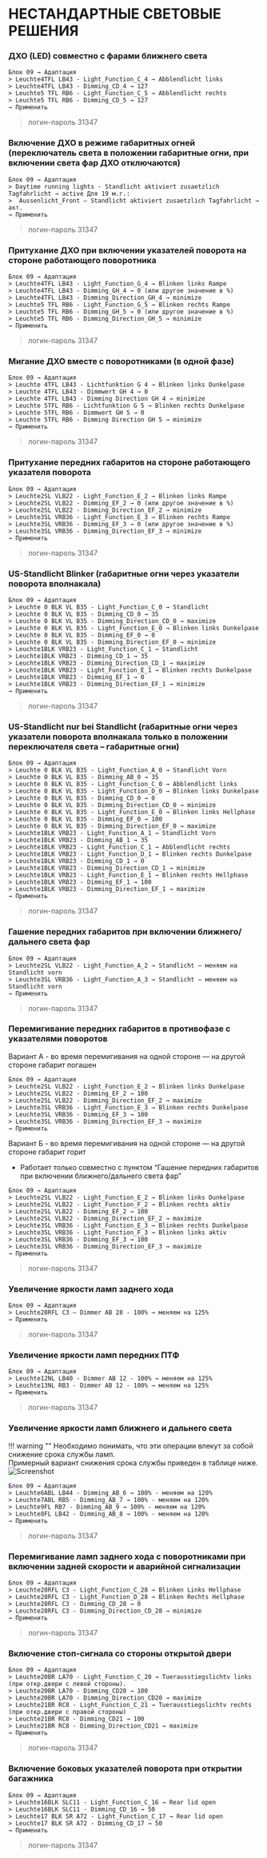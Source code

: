 # НЕСТАНДАРТНЫЕ СВЕТОВЫЕ РЕШЕНИЯ

### ДХО (LED) совместно с фарами ближнего света
```
Блок 09 → Адаптация 
> Leuchte4TFL LB43 - Light_Function_C_4 → Abblendlicht links
> Leuchte4TFL LB43 - Dimming_CD_4 → 127
> Leuchte5 TFL RB6 - Light_Function_C_5 → Abblendlicht rechts
> Leuchte5 TFL RB6 - Dimming_CD_5 → 127
→ Применить
```
> логин-пароль 31347	

### Включение ДХО в режиме габаритных огней (переключатель света в положении габаритные огни, при включении света фар ДХО отключаются)
```
Блок 09 → Адаптация 
> Daytime running lights - Standlicht aktiviert zusaetzlich Tagfahrlicht → active Для 19 м.г.:
>  Aussenlicht_Front — Standlicht aktiviert zusaetzlich Tagfahrlicht → акт.
→ Применить
```
> логин-пароль 31347	

### Притухание ДХО при включении указателей поворота на стороне работающего поворотника
```
Блок 09 → Адаптация 
> Leuchte4TFL LB43 - Light_Function_G_4 → Blinken links Rampe
> Leuchte4TFL LB43 - Dimming_GH_4 → 0 (или другое значение в %)
> Leuchte4TFL LB43 - Dimming_Direction_GH_4 → minimize
> Leuchte5 TFL RB6 - Light_Function_G_5 → Blinken rechts Rampe
> Leuchte5 TFL RB6 - Dimming_GH_5 → 0 (или другое значение в %)
> Leuchte5 TFL RB6 - Dimming_Direction_GH_5 → minimize
→ Применить
```
> логин-пароль 31347	

### Мигание ДХО вместе с поворотниками (в одной фазе)
```
Блок 09 → Адаптация 
> Leuchte 4TFL LB43 - Lichtfunktion G 4 → Blinken links Dunkelpase
> Leuchte 4TFL LB43 - Dimmwert GH 4 → 0
> Leuchte 4TFL LB43 - Dimming Direction GH 4 → minimize
> Leuchte 5TFL RB6 - Lichtfunktion G 5 → Blinken rechts Dunkelpase
> Leuchte 5TFL RB6 - Dimmwert GH 5 → 0
> Leuchte 5TFL RB6 - Dimming Direction GH 5 → minimize
→ Применить
```
> логин-пароль 31347	

### Притухание передних габаритов на стороне работающего указателя поворота
```
Блок 09 → Адаптация 
> Leuchte2SL VLB22 - Light_Function_E_2 → Blinken links Rampe
> Leuchte2SL VLB22 - Dimming_EF_2 → 0 (или другое значение в %)
> Leuchte2SL VLB22 - Dimming_Direction_EF_2 → minimize
> Leuchte3SL VRB36 - Light_Function_E_3 → Blinken rechts Rampe
> Leuchte3SL VRB36 - Dimming_EF_3 → 0 (или другое значение в %)
> Leuchte3SL VRB36 - Dimming_Direction_EF_3 → minimize
→ Применить
```
> логин-пароль 31347	

### US-Standlicht Blinker (габаритные огни через указатели поворота вполнакала)
```
Блок 09 → Адаптация 
> Leuchte 0 BLK VL B35 - Light_Function_C_0 → Standlicht
> Leuchte 0 BLK VL B35 - Dimming_CD_0 → 35
> Leuchte 0 BLK VL B35 - Dimming_Direction_CD_0 → maximize
> Leuchte 0 BLK VL B35 - Light_Function_E_0 → Blinken links Dunkelpase
> Leuchte 0 BLK VL B35 - Dimming_EF_0 → 0
> Leuchte 0 BLK VL B35 - Dimming_Direction_EF_0 → minimize
> Leuchte1BLK VRB23 - Light_Function_C_1 → Standlicht
> Leuchte1BLK VRB23 - Dimming_CD_1 → 35
> Leuchte1BLK VRB23 - Dimming_Direction_CD_1 → maximize
> Leuchte1BLK VRB23 - Light_Function_E_1 → Blinken rechts Dunkelpase
> Leuchte1BLK VRB23 - Dimming_EF_1 → 0
> Leuchte1BLK VRB23 - Dimming_Direction_EF_1 → minimize
→ Применить
```
> логин-пароль 31347	

### US-Standlicht nur bei Standlicht (габаритные огни через указатели поворота вполнакала только в положении переключателя света – габаритные огни)
```
Блок 09 → Адаптация 
> Leuchte 0 BLK VL B35 - Light_Function_A_0 → Standlicht Vorn
> Leuchte 0 BLK VL B35 - Dimming_AB_0 → 35
> Leuchte 0 BLK VL B35 - Light_Function_C_0 → Abblendlicht links
> Leuchte 0 BLK VL B35 - Light_Function_D_0 → Blinken links Dunkelpase
> Leuchte 0 BLK VL B35 - Dimming_CD_0 → 0
> Leuchte 0 BLK VL B35 - Dimming_Direction_CD_0 → minimize
> Leuchte 0 BLK VL B35 - Light_Function_E_0 → Blinken links Hellphase
> Leuchte 0 BLK VL B35 - Dimming_EF_0 → 100
> Leuchte 0 BLK VL B35 - Dimming_Direction_EF_0 → maximize
> Leuchte1BLK VRB23 - Light_Function_A_1 → Standlicht Vorn
> Leuchte1BLK VRB23 - Dimming_AB_1 → 35
> Leuchte1BLK VRB23 - Light_Function_C_1 → Abblendlicht rechts
> Leuchte1BLK VRB23 - Light_Function_D_1 → Blinken rechts Dunkelpase
> Leuchte1BLK VRB23 - Dimming_CD_1 → 0
> Leuchte1BLK VRB23 - Dimming_Direction_CD_1 → minimize
> Leuchte1BLK VRB23 - Light_Function_E_1 → Blinken rechts Hellphase
> Leuchte1BLK VRB23 - Dimming_EF_1 → 100
> Leuchte1BLK VRB23 - Dimming_Direction_EF_1 → maximize
→ Применить
```
> логин-пароль 31347	

### Гашение передних габаритов при включении ближнего/дальнего света фар
```
Блок 09 → Адаптация 
> Leuchte2SL VLB22 - Light_Function_A_2 → Standlicht — меняем на Standlicht vorn
> Leuchte3SL VRB36 - Light_Function_A_3 → Standlicht — меняем на Standlicht vorn
→ Применить
```
> логин-пароль 31347	

### Перемигивание передних габаритов в противофазе с указателями поворотов
Вариант А - во время перемигивания на одной стороне — на другой стороне габарит погашен
```
Блок 09 → Адаптация 
> Leuchte2SL VLB22 - Light_Function_E_2 → Blinken links Dunkelpase
> Leuchte2SL VLB22 - Dimming_EF_2 → 100
> Leuchte2SL VLB22 - Dimming_Direction_EF_2 → maximize
> Leuchte3SL VRB36 - Light_Function_E_3 → Blinken rechts Dunkelpase
> Leuchte3SL VRB36 - Dimming_EF_3 → 100
> Leuchte3SL VRB36 - Dimming_Direction_EF_3 → maximize
→ Применить
```
Вариант Б - во время перемигивания на одной стороне — на другой стороне габарит горит
* Работает только совместно с пунктом “Гашение передних габаритов при включении ближнего/дальнего света фар”
```
Блок 09 → Адаптация 
> Leuchte2SL VLB22 - Light_Function_E_2 → Blinken links Dunkelpase
> Leuchte2SL VLB22 - Light_Function_F_2 → Blinken rechts aktiv
> Leuchte2SL VLB22 - Dimming_EF_2 → 100
> Leuchte2SL VLB22 - Dimming_Direction_EF_2 → maximize
> Leuchte3SL VRB36 - Light_Function_E_3 → Blinken rechts Dunkelpase
> Leuchte3SL VRB36 - Light_Function_F_3 → Blinken links aktiv
> Leuchte3SL VRB36 - Dimming_EF_3 → 100
> Leuchte3SL VRB36 - Dimming_Direction_EF_3 → maximize
→ Применить
```
> логин-пароль 31347	

### Увеличение яркости ламп заднего хода
```
Блок 09 → Адаптация 
> Leuchte28RFL C3 — Dimmer АВ 28 - 100% → меняем на 125%
→ Применить
```
> логин-пароль 31347	

### Увеличение яркости ламп передних ПТФ
```
Блок 09 → Адаптация 
> Leuchte12NL LB40 - Dimmer АВ 12 - 100% → меняем на 125%
> Leuchte13NL RB3 - Dimmer АВ 12 - 100% → меняем на 125%
→ Применить
```
> логин-пароль 31347	

### Увеличение яркости ламп ближнего и дальнего света

!!! warning ""
    Необходимо понимать, что эти операции влекут за собой снижение срока службы ламп.   
    Примерный вариант снижения срока службы приведен в таблице ниже.  
    ![Screenshot](../images/PQ26/lamp_table.png)  

```
Блок 09 → Адаптация 
> Leuchte6ABL LB44 - Dimming_AB_6 → 100% - меняем на 120%
> Leuchte7ABL RB5 - Dimming_AB_7 → 100% - меняем на 120%
> Leuchte9FL RB7 - Dimming_AB_9 → 100% - меняем на 120%
> Leuchte8FL LB42 - Dimming_AB_8 → 100% - меняем на 120%
→ Применить
```
> логин-пароль 31347	

### Перемигивание ламп заднего хода с поворотниками при включении задней скорости и аварийной сигнализации
```
Блок 09 → Адаптация 
> Leuchte28RFL C3 - Light_Function_C_28 → Blinken Links Hellphase
> Leuchte28RFL C3 - Light_Function_D_28 → Blinken Rechts Hellphase
> Leuchte28RFL C3 - Dimming_CD_28 → 0
> Leuchte28RFL C3 - Dimming_Direction_CD_28 → minimize
→ Применить
```
> логин-пароль 31347	

### Включение стоп-сигнала со стороны открытой двери
```
Блок 09 → Адаптация 
> Leuchte20BR LA70 - Light_Function_C_20 → Tuerausstiegslichtv links (при откр.двери с левой стороны).
> Leuchte20BR LA70 - Dimming_CD20 → 100
> Leuchte20BR LA70 - Dimming_Direction_CD20 → maximize
> Leuchte21BR RC8 - Light_Function_C_21 → Tuerausstiegslichtv rechts (при откр.двери с правой стороны)
> Leuchte21BR RC8 - Dimming_CD21 → 100
> Leuchte21BR RC8 - Dimming_Direction_CD21 → maximize
→ Применить
```
> логин-пароль 31347	

### Включение боковых указателей поворота при открытии багажника
```
Блок 09 → Адаптация 
> Leuchte16BLK SLC11 - Light_Function_C_16 → Rear lid open
> Leuchte16BLK SLC11 - Dimming_CD_16 → 50
> Leuchte17 BLK SR A72 - Light_Function_C_17 → Rear lid open
> Leuchte17 BLK SR A72 - Dimming_CD_17 → 50
→ Применить
```
> логин-пароль 31347	

